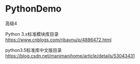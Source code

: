 # PythonDemo
高级4


Python 3.x标准模块库目录
https://www.cnblogs.com/ribavnu/p/4886472.html


python3.5标准库中文版目录
https://blog.csdn.net/manimanihome/article/details/53043431